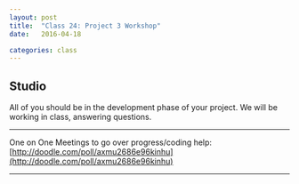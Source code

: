 ```yaml
---
layout: post
title:  "Class 24: Project 3 Workshop"
date:   2016-04-18

categories: class
---
```


## Studio

All of you should be in the development phase of your project. We will be working in class, answering questions.


---

One on One Meetings to go over progress/coding help: [http://doodle.com/poll/axmu2686e96kinhu](http://doodle.com/poll/axmu2686e96kinhu)

---
